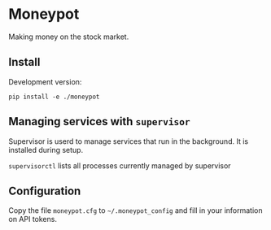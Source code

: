 # Moneypot

Making money on the stock market.

## Install

Development version:

```
pip install -e ./moneypot
```

## Managing services with `supervisor`

Supervisor is userd to manage services that run in the background. It is installed during setup.

`supervisorctl` lists all processes currently managed by supervisor

## Configuration

Copy the file `moneypot.cfg` to `~/.moneypot_config` and fill in your information on API tokens.
